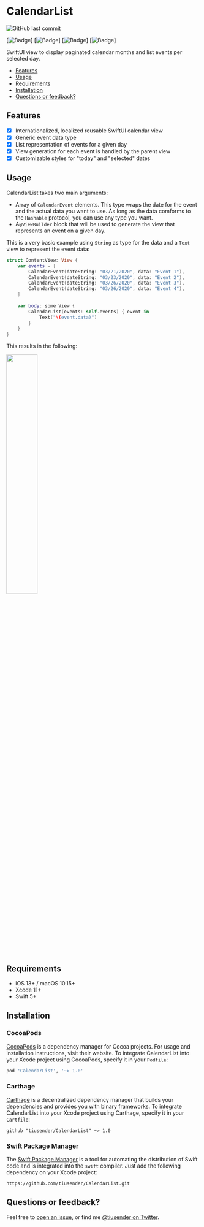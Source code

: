 # CalendarList

![GitHub last commit](https://img.shields.io/github/last-commit/tiusender/CalendarList)

[![Badge](https://img.shields.io/badge/License-MIT-green.svg)]
[![Badge](https://img.shields.io/badge/Swift-5.0-blue.svg)]
[![Badge](https://img.shields.io/badge/Xcode-11-blue.svg)]
[![Badge](https://img.shields.io/badge/platforms-iOS%20|%20macOS%20-blue.svg)]

SwiftUI view to display paginated calendar months and list events per selected day.

- [Features](#features)
- [Usage](#usage)
- [Requirements](#requirements)
- [Installation](#installation)
- [Questions or feedback?](#questions-or-feedback)

## Features

- [x] Internationalized, localized reusable SwiftUI calendar view
- [x] Generic event data type
- [x] List representation of events for a given day
- [x] View generation for each event is handled by the parent view
- [x] Customizable styles for "today" and "selected" dates

## Usage

CalendarList takes two main arguments:

- Array of `CalendarEvent` elements. This type wraps the date for the event and the actual data you want to use. As long as the data comforms to the `Hashable` protocol, you can use any type you want.
- A`@ViewBuilder` block that will be used to generate the view that represents an event on a given day.

This is a very basic example using `String` as type for the data and a `Text` view to represent the event data:

```swift
struct ContentView: View {
    var events = [
        CalendarEvent(dateString: "03/21/2020", data: "Event 1"),
        CalendarEvent(dateString: "03/23/2020", data: "Event 2"),
        CalendarEvent(dateString: "03/26/2020", data: "Event 3"),
        CalendarEvent(dateString: "03/26/2020", data: "Event 4"),
    ]
    
    var body: some View {
        CalendarList(events: self.events) { event in
            Text("\(event.data)")
        }
    }
}
```

This results in the following:

<img src="Resources/Video1.gif" width="40%">


## Requirements

- iOS 13+ / macOS 10.15+
- Xcode 11+
- Swift 5+

## Installation

### CocoaPods

[CocoaPods](https://cocoapods.org) is a dependency manager for Cocoa projects. For usage and installation instructions, visit their website. To integrate CalendarList into your Xcode project using CocoaPods, specify it in your `Podfile`:

```ruby
pod 'CalendarList', '~> 1.0'
```

### Carthage

[Carthage](https://github.com/Carthage/Carthage) is a decentralized dependency manager that builds your dependencies and provides you with binary frameworks. To integrate CalendarList into your Xcode project using Carthage, specify it in your `Cartfile`:

```ogdl
github "tiusender/CalendarList" ~> 1.0
```

### Swift Package Manager

The [Swift Package Manager](https://swift.org/package-manager/) is a tool for automating the distribution of Swift code and is integrated into the `swift` compiler. Just add the following dependency on your Xcode project:

```ogdl
https://github.com/tiusender/CalendarList.git
```

## Questions or feedback?

Feel free to [open an issue](https://github.com/tiusender/CalendarList/issues/new), or find me [@tiusender on Twitter](https://twitter.com/tiusender).
